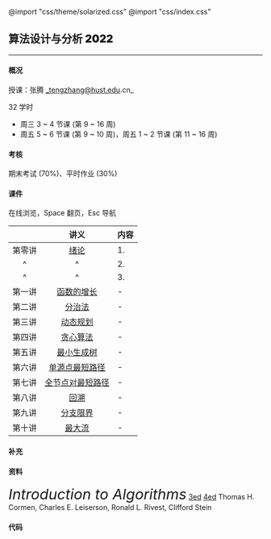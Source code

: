 @import "css/theme/solarized.css"
@import "css/index.css"

## 算法设计与分析 <span style="font-weight:900">2022</span>

---

#### 概况

授课：张腾 _tengzhang@hust.edu.cn_

32 学时

- 周三 3 ~ 4 节课 (第 9 ~ 16 周)
- 周五 5 ~ 6 节课 (第 9 ~ 10 周)，周五 1 ~ 2 节课 (第 11 ~ 16 周)

<div class="top-2"></div>

#### 考核

期末考试 (70%)、平时作业 (30%)

#### 课件

在线浏览，Space 翻页，Esc 导航

<div class="threelines outline head-highlight">

|        |                讲义                | 内容 |
| :----: | :--------------------------------: | :--- |
| 第零讲 |       [绪论](slides/00.html)       | 1.   |
|   ^    |                 ^                  | 2.   |
|   ^    |                 ^                  | 3.   |
| 第一讲 |    [函数的增长](slides/02.html)    | -    |
| 第二讲 |      [分治法](slides/03.html)      | -    |
| 第三讲 |     [动态规划](slides/03.html)     | -    |
| 第四讲 |     [贪心算法](slides/03.html)     | -    |
| 第五讲 |    [最小生成树](slides/03.html)    | -    |
| 第六讲 |  [单源点最短路径](slides/03.html)  | -    |
| 第七讲 | [全节点对最短路径](slides/03.html) | -    |
| 第八讲 |       [回溯](slides/03.html)       | -    |
| 第九讲 |     [分支限界](slides/03.html)     | -    |
| 第十讲 |      [最大流](slides/03.html)      | -    |

</div>

#### 补充

#### 资料

<span style="font-size:1.8rem;font-style:italic">Introduction to Algorithms</span> [3ed](<books/Introduction%20to%20Algorithms%20(3ed)%20-%20Thomas%20H.%20Cormen,%20Charles%20E.%20Leiserson,%20Ronald%20L.%20Rivest,%20Clifford%20Stein.pdf>) [4ed](<books/Introduction%20to%20Algorithms%20(4ed)%20-%20Thomas%20H.%20Cormen,%20Charles%20E.%20Leiserson,%20Ronald%20L.%20Rivest,%20Clifford%20Stein.pdf>)
Thomas H. Cormen, Charles E. Leiserson, Ronald L. Rivest, Clifford Stein

#### 代码
